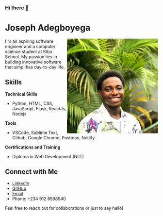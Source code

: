 ### Hi there 👋


# Joseph Adegboyega

<div justify="space-between">
<img src="joseph.jpg" alt="Joseph Adegboyega" width="300" align="right">
<p>I'm an aspiring software engineer and a computer science student at Kibo School. My passion lies in building innovative software that simplifies day-to-day life.</p>
</div>



## Skills

**Technical Skills**
- Python, HTML, CSS, JavaScript, Flask, ReactJs, Nodejs

**Tools**
- VSCode, Sublime Text, Github, Google Chrome, Postman, Netlify

**Certifications and Training**
- Diploma in Web Development (NIIT)

## Connect with Me

- [LinkedIn](https://www.linkedin.com/in/joseph-adegboyega-77b97623a/)
- [GitHub](github.com/joseph-dami)
- [Email](mailto:joseph.adegboyega@kibo.school)
- Phone: +234 912 6588540

Feel free to reach out for collaborations or just to say hello!



<!--
**joseph-dami/joseph-dami** is a ✨ _special_ ✨ repository because its `README.md` (this file) appears on your GitHub profile.

Here are some ideas to get you started:

- 🔭 I’m currently working on ...
- 🌱 I’m currently learning ...
- 👯 I’m looking to collaborate on ...
- 🤔 I’m looking for help with ...
- 💬 Ask me about ...
- 📫 How to reach me: ...
- 😄 Pronouns: ...
- ⚡ Fun fact: ...
-->
